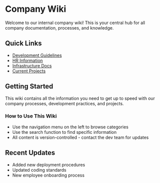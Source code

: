 # Company Wiki

Welcome to our internal company wiki! This is your central hub for all company documentation, processes, and knowledge.

## Quick Links

- [Development Guidelines](development/)
- [HR Information](hr/)
- [Infrastructure Docs](infrastructure/)
- [Current Projects](projects/)

## Getting Started

This wiki contains all the information you need to get up to speed with our company processes, development practices, and projects.

### How to Use This Wiki

- Use the navigation menu on the left to browse categories
- Use the search function to find specific information
- All content is version-controlled - contact the dev team for updates

## Recent Updates

- Added new deployment procedures
- Updated coding standards
- New employee onboarding process
